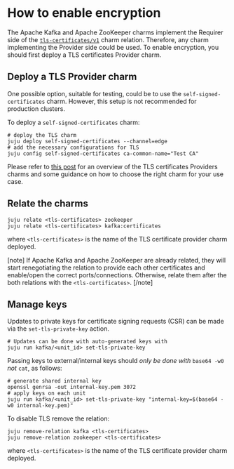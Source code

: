 # How to enable encryption

The Apache Kafka and Apache ZooKeeper charms implement the Requirer side of the [`tls-certificates/v1`](https://github.com/canonical/charm-relation-interfaces/blob/main/interfaces/tls_certificates/v1/README.md) charm relation. Therefore, any charm implementing the Provider side could be used.
To enable encryption, you should first deploy a TLS certificates Provider charm. 

## Deploy a TLS Provider charm

One possible option, suitable for testing, could be to use the `self-signed-certificates` charm.
However, this setup is not recommended for production clusters. 

To deploy a `self-signed-certificates` charm:

```shell
# deploy the TLS charm
juju deploy self-signed-certificates --channel=edge
# add the necessary configurations for TLS
juju config self-signed-certificates ca-common-name="Test CA"
```

Please refer to [this post](https://charmhub.io/topics/security-with-x-509-certificates) for an overview of the TLS certificates Providers charms and some guidance on how to choose the right charm for your use case. 

## Relate the charms

```
juju relate <tls-certificates> zookeeper
juju relate <tls-certificates> kafka:certificates
```

where `<tls-certificates>` is the name of the TLS certificate provider charm deployed.

[note]
If Apache Kafka and Apache ZooKeeper are already related, they will start renegotiating the relation to provide each other certificates and enable/open the correct ports/connections. Otherwise, relate them after the both relations with the `<tls-certificates>`.
[/note]

## Manage keys

Updates to private keys for certificate signing requests (CSR) can be made via the `set-tls-private-key` action.
```shell
# Updates can be done with auto-generated keys with
juju run kafka/<unit_id> set-tls-private-key
```

Passing keys to external/internal keys should *only be done with* `base64 -w0` *not* `cat`, as follows:

```shell
# generate shared internal key
openssl genrsa -out internal-key.pem 3072
# apply keys on each unit
juju run kafka/<unit_id> set-tls-private-key "internal-key=$(base64 -w0 internal-key.pem)"
```

To disable TLS remove the relation:

```shell
juju remove-relation kafka <tls-certificates>
juju remove-relation zookeeper <tls-certificates>
```

where `<tls-certificates>` is the name of the TLS certificate provider charm deployed.